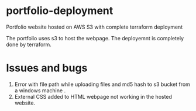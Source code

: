# portfolio-deployment
Portfolio website hosted on AWS S3 with complete terraform deployment

The portfolio uses s3 to host the webpage. The deployemnt is completely done by terraform.

# Issues and bugs
1. Error with file path while uploading files and md5 hash to s3 bucket from a windows machine .
2. External CSS added to HTML webpage not working in the hosted website.
